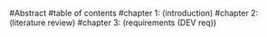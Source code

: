 #Abstract
#table of contents
#chapter 1: (introduction)
#chapter 2: (literature review)
#chapter 3: (requirements (DEV req))
